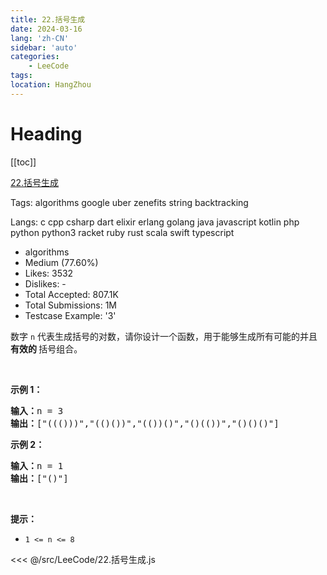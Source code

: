 ```yaml
---
title: 22.括号生成
date: 2024-03-16
lang: 'zh-CN'
sidebar: 'auto'
categories:
    - LeeCode
tags:
location: HangZhou
---
```


# Heading

[[toc]]

[22.括号生成](https://leetcode.cn/problems/generate-parentheses/description/)

Tags: algorithms google uber zenefits string backtracking

Langs: c cpp csharp dart elixir erlang golang java javascript kotlin php python python3 racket ruby rust scala swift typescript

-   algorithms
-   Medium (77.60%)
-   Likes: 3532
-   Dislikes: -
-   Total Accepted: 807.1K
-   Total Submissions: 1M
-   Testcase Example: '3'

<p>数字 <code>n</code>&nbsp;代表生成括号的对数，请你设计一个函数，用于能够生成所有可能的并且 <strong>有效的 </strong>括号组合。</p>

<p>&nbsp;</p>

<p><strong>示例 1：</strong></p>

<pre>
<strong>输入：</strong>n = 3
<strong>输出：</strong>["((()))","(()())","(())()","()(())","()()()"]
</pre>

<p><strong>示例 2：</strong></p>

<pre>
<strong>输入：</strong>n = 1
<strong>输出：</strong>["()"]
</pre>

<p>&nbsp;</p>

<p><strong>提示：</strong></p>

<ul>
	<li><code>1 &lt;= n &lt;= 8</code></li>
</ul>

<<< @/src/LeeCode/22.括号生成.js
